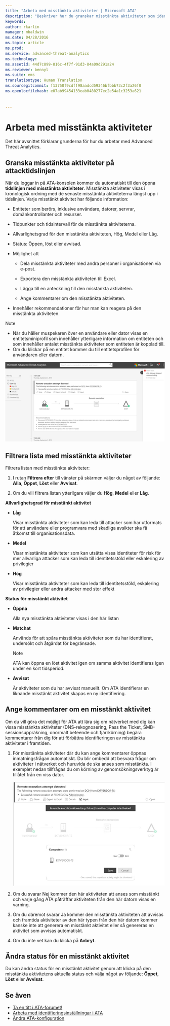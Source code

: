 ```yaml
---
title: "Arbeta med misstänkta aktiviteter | Microsoft ATA"
description: "Beskriver hur du granskar misstänkta aktiviteter som identifieras av ATA"
keywords: 
author: rkarlin
manager: mbaldwin
ms.date: 04/28/2016
ms.topic: article
ms.prod: 
ms.service: advanced-threat-analytics
ms.technology: 
ms.assetid: 44d7c899-816c-4f7f-91d3-84a09d291a24
ms.reviewer: bennyl
ms.suite: ems
translationtype: Human Translation
ms.sourcegitcommit: f13750f9cdff98aadcd59346bfbbb73c2f3a26f0
ms.openlocfilehash: e07ab99454133eab0480277ec2e54a1c3253a621


---
```


# Arbeta med misstänkta aktiviteter
Det här avsnittet förklarar grunderna för hur du arbetar med Advanced Threat Analytics.

## Granska misstänkta aktiviteter på attacktidslinjen
När du loggar in på ATA-konsolen kommer du automatiskt till den öppna **tidslinjen med misstänkta aktiviteter**. Misstänkta aktiviteter visas i kronologisk ordning med de senaste misstänkta aktiviteterna längst upp i tidslinjen.
Varje misstänkt aktivitet har följande information:

-   Entiteter som berörs, inklusive användare, datorer, servrar, domänkontrollanter och resurser.

-   Tidpunkter och tidsintervall för de misstänkta aktiviteterna.

-   Allvarlighetsgrad för den misstänkta aktiviteten, Hög, Medel eller Låg.

-   Status: Öppen, löst eller avvisad.

-   Möjlighet att

    -   Dela misstänkta aktiviteter med andra personer i organisationen via e-post.

    -   Exportera den misstänkta aktiviteten till Excel.

    -   Lägga till en anteckning till den misstänkta aktiviteten.

    -   Ange kommentarer om den misstänkta aktiviteten.

-   Innehåller rekommendationer för hur man kan reagera på den misstänkta aktiviteten.

> [!NOTE]
> -   När du håller muspekaren över en användare eller dator visas en entitetsminiprofil som innehåller ytterligare information om entiteten och som innehåller antalet misstänkta aktiviteter som entiteten är kopplad till.
> -   Om du klickar på en entitet kommer du till entitetsprofilen för användaren eller datorn.

![Tidslinjebild för misstänkta aktiviteter i ATA](media/ATA-Suspicious-Activity-Timeline.JPG)

## Filtrera lista med misstänkta aktiviteter
Filtrera listan med misstänkta aktiviteter:

1.  I rutan **Filtrera efter** till vänster på skärmen väljer du något av följande: **Alla**, **Öppet**, **Löst** eller **Avvisat**.

2.  Om du vill filtrera listan ytterligare väljer du **Hög**, **Medel** eller **Låg**.

**Allvarlighetsgrad för misstänkt aktivitet**

-   **Låg**

    Visar misstänkta aktiviteter som kan leda till attacker som har utformats för att användare eller programvara med skadliga avsikter ska få åtkomst till organisationsdata.

-   **Medel**

    Visar misstänkta aktiviteter som kan utsätta vissa identiteter för risk för mer allvarliga attacker som kan leda till identitetsstöld eller eskalering av privilegier

-   **Hög**

    Visar misstänkta aktiviteter som kan leda till identitetsstöld, eskalering av privilegier eller andra attacker med stor effekt

**Status för misstänkt aktivitet**

-   **Öppna**

    Alla nya misstänkta aktiviteter visas i den här listan

-   **Matchat**

    Används för att spåra misstänkta aktiviteter som du har identifierat, undersökt och åtgärdat för begränsade.

    > [!NOTE]
    > ATA kan öppna en löst aktivitet igen om samma aktivitet identifieras igen under en kort tidsperiod.

-   **Avvisat**

    Är aktiviteter som du har avvisat manuellt. Om ATA identifierar en liknande misstänkt aktivitet skapas en ny identifiering.

## Ange kommentarer om en misstänkt aktivitet
Om du vill göra det möjligt för ATA att lära sig om nätverket med dig kan vissa misstänkta aktiviteter (DNS-rekognosering, Pass the Ticket, SMB-sessionsuppräkning, onormalt beteende och fjärrkörning) begära kommentarer från dig för att förbättra identifieringen av misstänkta aktiviteter i framtiden.

1.  För misstänkta aktiviteter där du kan ange kommentarer öppnas inmatningsfrågan automatiskt. Du blir ombedd att besvara frågor om aktiviteter i nätverket och huruvida de ska anses som misstänkta. I exemplet nedan tillfrågas du om körning av genomsökningsverktyg är tillåtet från en viss dator.

    ![Bild för att ange kommentarer i ATA angående misstänkta aktiviteter](media/ATA-Input.JPG)

2.  Om du svarar Nej kommer den här aktiviteten att anses som misstänkt och varje gång ATA påträffar aktiviteten från den här datorn visas en varning.

3.  Om du däremot svarar Ja kommer den misstänkta aktiviteten att avvisas och framtida aktiviteter av den här typen från den här datorn kommer kanske inte att generera en misstänkt aktivitet eller så genereras en aktivitet som avvisas automatiskt.

4.  Om du inte vet kan du klicka på **Avbryt**.

## Ändra status för en misstänkt aktivitet
Du kan ändra status för en misstänkt aktivitet genom att klicka på den misstänkta aktivitetens aktuella status och välja något av följande: **Öppet**, **Löst** eller **Avvisat**.

## Se även
- [Ta en titt i ATA-forumet!](https://social.technet.microsoft.com/Forums/security/home?forum=mata)
- [Arbeta med identifieringsinställningar i ATA](working-with-detection-settings.md)
- [Ändra ATA-konfiguration](modifying-ata-configuration.md)



<!--HONumber=Jul16_HO4-->


